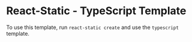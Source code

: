# React-Static - TypeScript Template

To use this template, run `react-static create` and use the `typescript` template.
